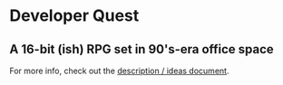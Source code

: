 Developer Quest
===============
## A 16-bit (ish) RPG set in 90's-era office space ##

For more info, check out the [description / ideas document](https://docs.google.com/document/d/1RQcFoMTtTlekF8IiQBoLhT_t3rs252tgd1xEiCrhHBI/edit?usp=sharing).